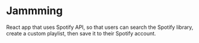 # Jammming
React app that uses Spotify API, so that users can search the Spotify library, create a custom playlist, then save it to their Spotify account.
